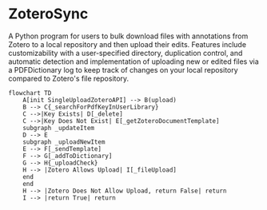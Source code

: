 # ZoteroSync
A Python program for users to bulk download files with annotations from Zotero to a local repository and then upload their edits. Features include customizability with a user-specified directory, duplication control, and automatic detection and implementation of uploading new or edited files via a PDFDictionary log to keep track of changes on your local repository compared to Zotero's file repository.

```mermaid
flowchart TD
    A[init SingleUploadZoteroAPI] --> B(upload)
    B --> C{_searchForPdfKeyInUserLibrary}
    C -->|Key Exists| D[_delete]
    C -->|Key Does Not Exist| E[_getZoteroDocumentTemplate]
    subgraph _updateItem 
    D --> E
    subgraph _uploadNewItem
    E --> F[_sendTemplate]
    F --> G[_addToDictionary]
    G --> H{_uploadCheck}
    H --> |Zotero Allows Upload| I[_fileUpload]
    end
    end
    H --> |Zotero Does Not Allow Upload, return False| return
    I --> |return True| return
```